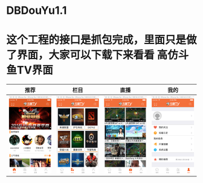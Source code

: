 # DBDouYu1.1
这个工程的接口是抓包完成，里面只是做了界面，大家可以下载下来看看
高仿斗鱼TV界面
=====
| 推荐                            | 栏目                      | 直播                              | 我的                |  
| -------------                   |---------------            | ------                            | ------              |
| ![](https://github.com/Jdb156158/DBDouYu1.1/blob/master/推荐.png)| ![](https://github.com/Jdb156158/DBDouYu1.1/blob/master/栏目.png) | ![](https://github.com/Jdb156158/DBDouYu1.1/blob/master/直播.png) | ![](https://github.com/Jdb156158/DBDouYu1.1/blob/master/我的.png)|

